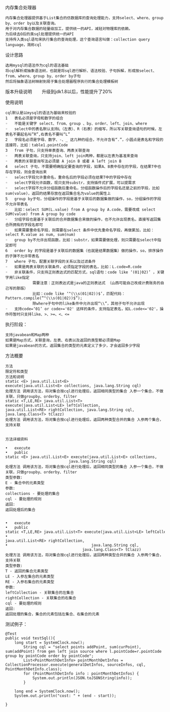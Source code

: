 
内存集合处理器

    内存集合处理器提供基于List集合的仿数据库的查询处理能力，支持select、where、group by、order by以及关联查询。
    用于对内存集合数据的轻量级加工，提供统一的API，减轻对物理库的依赖。
    为后续去O后的类sql处理提供统一的API
    支持传入类sql语句来执行集合的查询处理，这个查询语言叫做：collection query language，简称cql



设计思路

    选用mysql的语法作为cql的语法基础
    将cql解析成抽象语法树，也就是将sql进行解析、语法校验、子句拆解，形成按select、from、where、group by、order by子句
    然后将抽象语法树映射到易于集合处理器程序执行的集合处理模板树

版本升级说明
    
    升级到jdk1.8以后，性能提升了20%


使用说明

    cql默认是以mysql的语法为基础来校验的
    1	表名必须是字母和数字的组合
    ◦	不能是关键字 select、from、group 、by、order、left、join、where
    ◦	select中的表名默认支持L（左表）、R（右表）的缩写，所以写关联查询语句的时候，左表名不要起名叫”R”,右表名不要叫“L”
    2	字段名必须是字母、数字、-、_ 这几种的组合，不允许含有“.”，小圆点是表名和字段的连接符，比如：table1.pointCode
    3	from 子句，只支持单表查询、两表关联查询
    ◦	两表关联查询，只支持join、left join两种，都是以左表为基准来查询
    ◦	两表的关联查询写法必须是 A join B 或者 A left join B
    4	select 子句，不需要明确指定要查询的字段，如果A、B表中存在的字段，在结果T中也存在字段，则会查询出来
    ◦	select字段允许重命名，重命名后的字段必须在结果T中的字段中存在
    ◦	select字段允许函数，现只支持substr，支持插件式扩展，可以提需求
    ◦	select字段不允许分组函数后重命名，分组函数操作后的字段名还是之前的字段，比如sum(value)，返回的结果存放在返回集合名为value的属性上
    5	group by子句，分组操作的字段是基于关联后的数据集做的操作，so，分组操作的字段不允许带表名
    ◦	比如：select SUM(L.value) from A group by A.code，需要改成 select SUM(value) from A group by code
    ◦	分组字段也是基于关联后的合并数据集合来做的操作，也不允许出现表名，直接写返回集合所拥有的字段名即可
    ◦	如果需要重命名字段，则需要在select 条件中优先重命名字段，再做累加，比如：select R.value as num, sum(num)
    ◦	group by不允许出现函数，比如：substr，如果需要做处理，则只需要在select中指定即可
    6	order by 的字段是基于关联后的数据集（也就是结果数据集）做的操作，so，排序操作的子弹不允许带表名
    7	where 子句，配置关联字段的关系以及过滤条件
    ◦	如果是两表关联的关联条件，必须指定字段的表名，比如：L.code=R.code
    ◦	非关联条件，只支持正则表达式的匹配方式，sql语句：code like ‘(01|02)’ ，关键字用like指定
                需要注意：正则表达式是java的正则表达式 （山西可能自己改成计费账务的自己写的那版）
                比如：code like ‘^(\\s(01|02))$’，匹配代码：Pattern.compile(”^(\\s(01|02))$”);
                除where子句中的like条件中允许出现“\\”，其他子句不允许出现
    ◦	支持code=‘01’ or code>='02' 这样的条件，支持指定表名，如L.code<='02'，操作符暂时只支持like、>、>=、<、<=  

执行阶段：

    支持javabean和Map两种
    如果是Map方式，关联查询，左表、右表以及返回的类型都必须是Map
    如果是javabean的方式，返回集合的类型的元素定义了多少，才会返回多少字段

方法概要

    方法 
    限定符和类型
    方法和说明
    static <E> java.util.List<E>
    execute(java.util.List<E> collections, java.lang.String cql)
    处理方法 调用该方法，将对集合按cql进行处理后，返回相同类型的集合 入参一个集合，不做关联，只做groupby、orderby、filter
    static <T,LE,RE> java.util.List<T>
    execute(java.util.List<LE> leftCollection, java.util.List<RE> rightCollection, java.lang.String cql, java.lang.Class<T> tClazz)
    处理方法 调用该方法，将对集合按cql进行处理后，返回两种类型合并的集合 入参两个集合，支持关联
    
    
    方法详细资料
    
    •	execute
    •	public static <E> java.util.List<E> execute(java.util.List<E> collections,
                                java.lang.String cql)
    处理方法 调用该方法，将对集合按cql进行处理后，返回相同类型的集合 入参一个集合，不做关联，只做groupby、orderby、filter
    类型参数:
    E - 集合中的元素类型
    参数:
    collections - 要处理的集合
    cql - 要处理的规则
    返回:
    返回处理后的集合
    
    
    •	execute
    •	public static <T,LE,RE> java.util.List<T> execute(java.util.List<LE> leftCollection,
    •	                                  java.util.List<RE> rightCollection,
    •	                                  java.lang.String cql,
                                      java.lang.Class<T> tClazz)
    处理方法 调用该方法，将对集合按cql进行处理后，返回两种类型合并的集合 入参两个集合，支持关联
    类型参数:
    T - 返回的集合元素类型
    LE - 入参左集合的元素类型
    RE - 入参右集合的元素类型
    参数:
    leftCollection - 关联集合的左集合
    rightCollection - 关联集合的右集合
    cql - 要处理的规则
    返回:
    返回处理的集合，集合的元素包括左集合、右集合的元素



测试例子：

    @Test
    public void testSql(){
        long start = SystemClock.now();
            String cql = "select points addPoint, sum(curPoint), sum(addPoint) from gen left join source where l.pointCode=r.pointCode group by pointCode order by pointCode";
            List<PointMonthDetInfo> pointMonthDetInfos = CollectionProcessor.execute(generalDetInfos, sourceInfos, cql, PointMonthDetInfo.class);
            for (PointMonthDetInfo info : pointMonthDetInfos) {
                System.out.println(JSON.toJSONString(info));
            }
    
        long end = SystemClock.now();
        System.out.println("cost: " + (end - start));
    
    }

